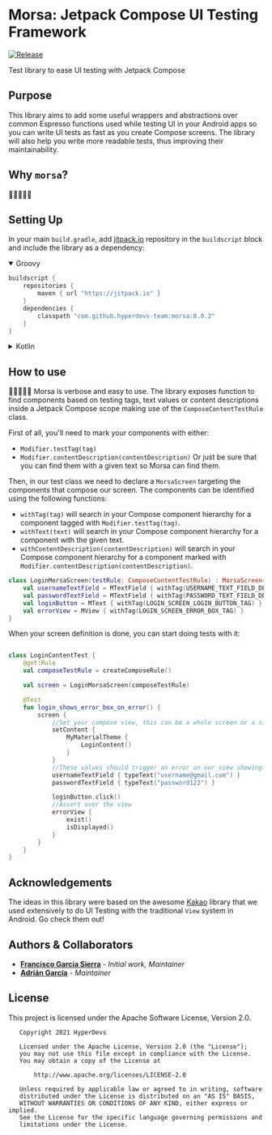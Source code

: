 # Morsa: Jetpack Compose UI Testing Framework
[![Release](https://jitpack.io/v/hyperdevs-team/morsa.svg)](https://jitpack.io/#hyperdevs-team/morsa)

Test library to ease UI testing with Jetpack Compose

## Purpose
This library aims to add some useful wrappers and abstractions over common Espresso functions used while testing UI in your Android apps so you can write UI tests as fast as you create Compose screens. The library will also help you write more readable tests, thus improving their maintainability.

## Why `morsa`?
🚧🚧🚧🚧🚧

## Setting Up
In your main `build.gradle`, add [jitpack.io](https://jitpack.io/) repository in the `buildscript` block and include the library as a dependency:

<details open><summary>Groovy</summary>

```groovy
buildscript {
    repositories { 
        maven { url "https://jitpack.io" }
    }
    dependencies {
        classpath "com.github.hyperdevs-team:morsa:0.0.2"
    }
}
```

</details>

<details><summary>Kotlin</summary>

```kotlin
buildscript {
    repositories { 
        maven("https://jitpack.io")
    }
    dependencies {
        classpath("com.github.hyperdevs-team:morsa:0.0.2")
    }
}
```

</details>

## How to use
🚧🚧🚧🚧🚧
Morsa is verbose and easy to use. The library exposes function to find components based on testing tags, text values or content descriptions inside a Jetpack Compose scope making use of the `ComposeContentTestRule` class.

First of all, you'll need to mark your components with either:
* `Modifier.testTag(tag)`
* `Modifier.contentDescription(contentDescription)`
Or just be sure that you can find them with a given text so Morsa can find them.

Then, in our test class we need to declare a `MorsaScreen` targeting the components that compose our screen. The components can be identified using the following functions:  
* `withTag(tag)` will search in your Compose component hierarchy for a component tagged with `Modifier.testTag(tag)`.
* `withText(text)` will search in your Compose component hierarchy for a component with the given text.
* `withContentDescription(contentDescription)` will search in your Compose component hierarchy for a component marked with `Modifier.contentDescription(contentDescription)`.

```kotlin
class LoginMorsaScreen(testRule: ComposeContentTestRule) : MorsaScreen<LoginMorsaScreen>(testRule) {
    val usernameTextField = MTextField { withTag(USERNAME_TEXT_FIELD_DEFAULT_TAG) }
    val passwordTextField = MTextField { withTag(PASSWORD_TEXT_FIELD_DEFAULT_TAG) }
    val loginButton = MText { withTag(LOGIN_SCREEN_LOGIN_BUTTON_TAG) }
    val errorView = MView { withTag(LOGIN_SCREEN_ERROR_BOX_TAG) }
}
```

When your screen definition is done, you can start doing tests with it:
```kotlin

class LoginContentTest {
    @get:Rule
    val composeTestRule = createComposeRule()

    val screen = LoginMorsaScreen(composeTestRule)

    @Test
    fun login_shows_error_box_on_error() {
        screen {
            //Set your compose view, this can be a whole screen or a single component
            setContent {
                MyMaterialTheme {
                    LoginContent()
                }
            }
            //These values should trigger an error on our view showing our errorView component
            usernameTextField { typeText("username@gmail.com") }
            passwordTextField { typeText("password123") }

            loginButton.click()
            //Assert over the view
            errorView {
                exist()
                isDisplayed()
            }
        }
    }
}
```

## Acknowledgements
The ideas in this library were based on the awesome [Kakao](https://github.com/KakaoCup/Kakao)
library that we used extensively to do UI Testing with the traditional `View` system in Android. Go check them out!

## Authors & Collaborators
* **[Francisco García Sierra](https://github.com/FrangSierra)** - *Initial work, Maintainer*
* **[Adrián García](https://github.com/adriangl)** - *Maintainer*

## License
This project is licensed under the Apache Software License, Version 2.0.
```
   Copyright 2021 HyperDevs

   Licensed under the Apache License, Version 2.0 (the "License");
   you may not use this file except in compliance with the License.
   You may obtain a copy of the License at

       http://www.apache.org/licenses/LICENSE-2.0

   Unless required by applicable law or agreed to in writing, software
   distributed under the License is distributed on an "AS IS" BASIS,
   WITHOUT WARRANTIES OR CONDITIONS OF ANY KIND, either express or implied.
   See the License for the specific language governing permissions and
   limitations under the License.
```
